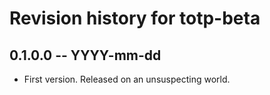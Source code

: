 # Revision history for totp-beta

## 0.1.0.0 -- YYYY-mm-dd

* First version. Released on an unsuspecting world.
